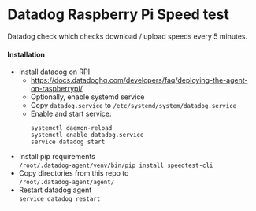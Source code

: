 # Datadog Raspberry Pi Speed test
Datadog check which checks download / upload speeds every 5 minutes.

#### Installation
- Install datadog on RPI
  - https://docs.datadoghq.com/developers/faq/deploying-the-agent-on-raspberrypi/
  - Optionally, enable systemd service
  - Copy `datadog.service` to `/etc/systemd/system/datadog.service`
  - Enable and start service:
    ```
    systemctl daemon-reload
    systemctl enable datadog.service
    service datadog start
    ```
- Install pip requirements  
`/root/.datadog-agent/venv/bin/pip install speedtest-cli`
- Copy directories from this repo to  
`/root/.datadog-agent/agent/`
- Restart datadog agent  
`service datadog restart`
